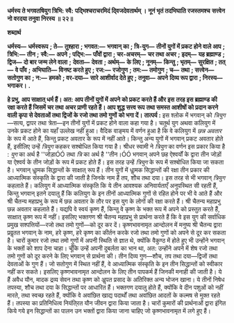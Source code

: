 **धर्मस्य ते भगवतषियुग त्रिभि: स्वै:** **पद्भिश्चराचरमिदं दि्वजदेवतार्थम् ।** **नूनं भृतं तदभिघाति रजस्तमश्च** **सत्त्वेन नो वरदया तनुवा निरस्य ॥ २२॥** 

**शब्दार्थ** 

**धर्मस्य—** **धर्मस्वरूप** **; ते—** **तुश्हारा** **; भगवत:—** **भगवान् का** **; त्रि-युग—** **तीनों युगों में प्रकट होने वाले आप** **; त्रिभि:—** **तीन** **;** **स्वै:—** **अपने** **; पद्भि:—** **पाँवों द्वारा** **; चर-अचरम्—** **चर तथा अचर** **; इदम्—** **यह ब्रह्माण्ड** **; द्विज—** **दो बार जन्म लेने वाला** **;** **देवता—** **देवता** **; अर्थम्—** **के लिए** **; नूनम्—** **किन्तु** **; भृतम्—** **सुरक्षित** **; तत्—** **वे पाँव** **; अभिघाति—** **विनष्ट करते हुए** **; रज:—** **रजोगुण** **; तम:—** **तमोगुण** **; च—** **तथा** **; सत्त्वेन—** **सतोगुण का** **; न:—** **हमको** **; वर-दया—** **सारे आशीर्वाद देते हुए** **; तनुवा—** **अपने** **दिव्य रूप द्वारा** **; निरस्य—** **भगाकर।** **.** 

**हे प्रभु, आप साक्षात् धर्म हैं। अत: आप तीनों युगों में अपने को प्रकट करते हैं और इस** **तरह इस ब्रह्माण्ड की रक्षा करते हैं जिसमें चर तथा अचर प्राणी रहते हैं। आप शुद्ध सत्त्व रूप** **तथा समस्त आशीषों को प्रदान करने वाली कृपा से देवताओं तथा द्विजों के रजो तथा तमो गुणों** **को भगा दें।** **तात्पर्य :** इस श्लोक में भगवान् को *त्रियुग* —सत्य, द्वापर तथा त्रेता—इन तीनों युगों में प्रकट होने वाला कहा गया है। चतुर्थ युग अथवा कलियुग में उनके प्रकट होने का यहाँ उल्लेख नहीं हुआ। वैदिक वाङ्मय में वर्णन हुआ है कि वे कलियुग में *छन्न अवतार* के रूप में आते हैं, किन्तु प्रकट अवतार के रूप में नहीं आते। किन्तु अन्य युगों में भगवान् प्रकट अवतार होते हैं, इसीलिए उन्हें *त्रियुग*  कहकर सश्बोधित किया गया है। श्रीधर स्वामी ने *त्रियुग* का वर्णन इस प्रकार किया है : *युग* का अर्थ है ''जोड़ाÓÓ तथा *त्रि* का अर्थ है ''तीन।ÓÓ भगवान् अपने छह ऐश्वर्यों के द्वारा तीन जोड़ों या ऐश्वर्य के तीन जोड़ों के रूप में प्रकट होते हैं। इस तरह उन्हें *त्रियुग* के रूप में सश्बोधित किया जा सकता है। भगवान् धाॢमक सिद्धान्तों के साक्षात् रूप हैं। तीन युगों में धाॢमक सिद्धान्तों की रक्षा तीन प्रकार की आध्यात्मिक संस्कृति के द्वारा की जाती है जिनके नाम हैं तप, शौच तथा दया। इस तरह से भी भगवान् *त्रियुग* कहलाते हैं। कलियुग में आध्यात्मिक संस्कृति कि ये तीन आवश्यक अनिवार्यताएँ अनुपस्थित सी रहती हैं, किन्तु भगवान् इतने दयालु हैं कि कलियुग के इन तीनों आध्यात्मिक गुणों से रहित होने पर भी वे आते हैं और श्री चैतन्य महाप्रभु के रूप में छन्न अवतार के तौर पर इस युग के लोगों की रक्षा करते हैं। श्री चैतन्य महाप्रभु छन्न अवतार कहलाते हैं। यद्यपि वे स्वयं कृष्ण हैं, किन्तु वे कृष्ण के भक्त रूप में अपने को प्रस्तुत करते हैं, साक्षात् कृष्ण रूप में नहीं। इसलिए भक्तगण श्री चैतन्य महाप्रभु से प्रार्थना करते हैं कि वे इस युग की सर्वाधिक प्रमुख सश्पत्तियों—रजो तथा तमो गुणों—को दूर कर दें। कृष्णभावनामृत आन्दोलन में मनुष्य श्री चैतन्य द्वारा प्रवॢतत भगवान् के नाम, हरे कृष्ण, हरे कृष्ण का कीर्तन करके रजो तथा तमो गुणों को अपने से दूर कर सकता है। चारों कुमार रजो तथा तमो गुणों में अपनी स्थिति से ज्ञात थे, क्योंकि वैकुण्ठ में होते हुए भी उन्होंने भगवान् के भक्तों को शाप देना चाहा। चूँकि उन्हें अपनी दुबर्लता का भान था, अत: उन्होंने अपने में शेष रजो तथा तमो गुणों को दूर करने के लिए भगवान् से प्रार्थना की। तीन दिव्य गुण—शौच, तप तथा दया—द्विजों तथा देवताओं के गुण हैं। जो सतोगुण में स्थित नहीं हैं, वे आध्यात्मिक संस्कृति के इन तीन सिद्धान्तों को स्वीकार नहीं कर सकते। इसलिए कृष्णभावनामृत आन्दोलन के लिए तीन पापकर्म हैं जिनकी मनाही की जाती है। ये हैं अवैध यौन, मादक द्रव्य सेवन तथा कृष्ण को अॢपत प्रसाद के अतिरिक्त अन्य भोजन खाना। ये तीनों निषेध तपस्या, शौच तथा दया के सिद्धान्तों पर आधारित हैं। भक्तगण दयालु होते हैं, क्योंकि वे दीन पशुओं को नहीं मारते, तथा स्वच्छ रहते हैं, क्योंकि वे अवांछित खाद्य पदार्थों तथा अवांछित आदतों के कल्मष से मुक्त रहते हैं। तपस्या का प्रतिनिधित्व नियंति्रत यौन जीवन द्वारा किया जाता है। चारों कुमारों की प्रार्थनाओं द्वारा इंगित किये गये इन सिद्धान्तों का पालन उन भक्तों द्वारा किया जाना चाहिए जो कृष्णभावनामृत में लगे हुए हैं।  